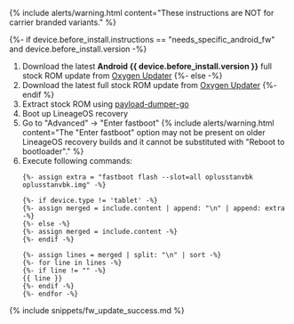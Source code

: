 {% include alerts/warning.html content="These instructions are NOT for carrier branded variants." %}

{%- if device.before_install.instructions == "needs_specific_android_fw" and device.before_install.version -%}
1. Download the latest **Android {{ device.before_install.version }}** full stock ROM update from [Oxygen Updater](https://github.com/oxygen-updater/oxygen-updater/releases/latest)
{%- else -%}
1. Download the latest full stock ROM update from [Oxygen Updater](https://github.com/oxygen-updater/oxygen-updater/releases/latest)
{%- endif %}
2. Extract stock ROM using [payload-dumper-go](https://github.com/ssut/payload-dumper-go/releases/latest)
3. Boot up LineageOS recovery
4. Go to "Advanced" -> "Enter fastboot"
   {% include alerts/warning.html content="The \"Enter fastboot\" option may not be present on older LineageOS recovery builds and it cannot be substituted with \"Reboot to bootloader\"." %}
5. Execute following commands:
   ```
   {%- assign extra = "fastboot flash --slot=all oplusstanvbk oplusstanvbk.img" -%}

   {%- if device.type != 'tablet' -%}
   {%- assign merged = include.content | append: "\n" | append: extra -%}
   {%- else -%}
   {%- assign merged = include.content -%}
   {%- endif -%}

   {%- assign lines = merged | split: "\n" | sort -%}
   {%- for line in lines -%}
   {%- if line != "" -%}
   {{ line }}
   {%- endif -%}
   {%- endfor -%}
   ```

{% include snippets/fw_update_success.md %}
